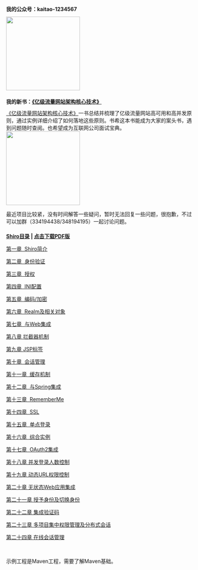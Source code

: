<h2 style="font-size: 14px;">我的公众号：kaitao-1234567</h2>
<img src="https://github.com/zhangkaitao/shiro-example/blob/master/1.jpg" width = "200" style="align:left"/>

<h2 style="font-size: 14px;">我的新书：<a href="https://item.jd.com/12153914.html">《亿级流量网站架构核心技术》</a></h2>
<a href="https://item.jd.com/12153914.html">《亿级流量网站架构核心技术》</a>一书总结并梳理了亿级流量网站高可用和高并发原则，通过实例详细介绍了如何落地这些原则。书希这本书能成为大家的案头书，遇到问题随时查阅。也希望成为互联网公司面试宝典。
<img src="https://github.com/zhangkaitao/shiro-example/blob/master/2.png" width = "200" style="align:left"/>

最近项目比较紧，没有时间解答一些疑问，暂时无法回复一些问题，很抱歉，不过可以加群（334194438/348194195）一起讨论问题。

<h2 style="font-size: 14px;"><a href="http://jinnianshilongnian.iteye.com/blog/2018398" target="_blank">Shiro目录</a> | <a href="http://jinnianshilongnian.iteye.com/blog/2018398" target="_blank">点击下载PDF版</a></h2>
<p style="font-size: 14px;"><a href="/blog/2018936" target="_blank">第一章&nbsp; Shiro简介</a></p>
<p style="font-size: 14px;"><a href="/blog/2019547" target="_blank">第二章&nbsp; 身份验证</a></p>
<p style="font-size: 14px;"><a href="/blog/2020017" target="_blank">第三章&nbsp; 授权</a></p>
<p style="font-size: 14px;"><a href="/blog/2020820" target="_blank">第四章&nbsp; INI配置</a></p>
<p style="font-size: 14px;"><a href="/blog/2021439" target="_blank">第五章&nbsp; 编码/加密</a></p>
<p style="font-size: 14px;"><a href="/blog/2022468" target="_blank">第六章&nbsp; Realm及相关对象</a></p>
<p style="font-size: 14px;"><a href="/blog/2024723" target="_blank">第七章&nbsp; 与Web集成</a></p>
<p style="font-size: 14px;"><a href="/blog/2025656" target="_self">第八章 拦截器机制</a></p>
<p style="font-size: 14px;"><a href="/blog/2026398" target="_blank">第九章 JSP标签</a></p>
<p style="font-size: 14px;"><a href="/blog/2028675" target="_blank">第十章&nbsp; 会话管理</a></p>
<p style="font-size: 14px;"><a href="/blog/2029217" target="_blank">第十一章&nbsp; 缓存机制</a></p>
<p style="font-size: 14px;"><a href="/blog/2029717" target="_blank">第十二章&nbsp; 与Spring集成</a></p>
<p style="font-size: 14px;"><a href="/blog/2031823" target="_blank">第十三章&nbsp; RememberMe</a></p>
<p style="font-size: 14px;"><a href="/blog/2036420" target="_blank">第十四章&nbsp; SSL</a></p>
<p style="font-size: 14px;"><a href="/blog/2036730" target="_blank">第十五章&nbsp; 单点登录</a></p>
<p style="font-size: 14px;"><a href="/blog/2037222" target="_blank">第十六章&nbsp; 综合实例</a></p>
<p style="font-size: 14px;"><a href="/blog/2038646" target="_blank">第十七章&nbsp; OAuth2集成</a></p>
<p style="font-size: 14px;"><a href="/blog/2039760" target="_blank">第十八章 并发登录人数控制</a></p>
<p style="font-size: 14px;"><a href="/blog/2040929" target="_blank">第十九章 动态URL权限控制</a></p>
<p style="font-size: 14px;"><a href="/blog/2041909" target="_blank">第二十章 无状态Web应用集成</a></p>
<p style="font-size: 14px;"><a href="/blog/2044616" target="_blank">第二十一章 授予身份及切换身份</a></p>
<p style="font-size: 14px;"><a href="/blog/2046041" target="_blank">第二十二章 集成验证码</a></p>
<p style="font-size: 14px;"><a href="/blog/2047168" target="_blank">第二十三章 多项目集中权限管理及分布式会话</a></p>
<p style="font-size: 14px;"><a href="/blog/2047643" target="_blank">第二十四章 在线会话管理</a></p>
<p style="font-size: 14px;">&nbsp;</p>
<p style="font-size: 14px;">示例工程是Maven工程，需要了解Maven基础。</p>
